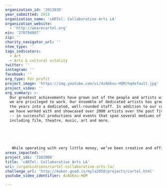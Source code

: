 ```yaml
---
organization_id: '2013030'
year_submitted: 2013
organization_name: 'cARTel: Collaborative Arts LA'
organization_website:
  - 'http://wearecartel.org'
ein: '270794887'
zip: ''
charity_navigator_url: ''
ntee_type: ''
tags_indicators:
  - Art
  - Arts & cultural vitality
twitter: ''
instagram: ''
facebook: ''
org_type: For profit
project_image: 'https://img.youtube.com/vi/4zAG6xu-HQM/hqdefault.jpg'
project_video: ''
org_summary: >-
  Our greatest achievements have grown out of the people and artists with whom
  we are privileged to work. Our ensemble of dedicated artists has grown over
  the years into a dedicated, well-rounded staff. In addition to our core team,
  we have worked with and showcased over 2000 artists over the past five years
  -- in successful productions and events that span several mediums of art
  including film, theatre, music, art and more.
   
   
   
   
   
   While operating with very little money, we’ve been creative and efficient with our resources, so perhaps our biggest achievement has been the fact that we’ve kept it all going! We have been fortunate to be able to do a lot with very little, never stopping, never settling and constantly taking on new challenges with vigor. For example, our Brokechella and No Budget festivals -- which today stand as our most far-reaching and well-attended events -- started very small. Brokechella started in a coffee shop, and in April 2013, 2000 people will join us downtown for a day of music, food, and art (we’ve literally had to shut down an entire street in order to accommodate everyone and everything). No Budget began in a 50-person theater with no curating process and 16 videos submitted by friends and fans; it now is in its fourth year and has a red carpet, panel discussions led by arts professionals, a sold-out 300-person theater and has been a launchpad for young artists to create work and launch meaningful relationships within the film industry. The winners of the very first No Budget festival just released a trailer for a series based on their winning film, and many past Brokechella bands have been featured as “bands” to watch and have developed large local followings. The growth is so exciting to watch and defines what success means to us.
areas_impacted: ''
project_ids: '3102008'
title: 'cARTel: Collaborative Arts LA'
uri: /organizations/cartel-collaborative-arts-la/
challenge_url: 'http://maker.good.is/myla2050/projects/cartel.html'
youtube_video_identifier: 4zAG6xu-HQM

---
```

